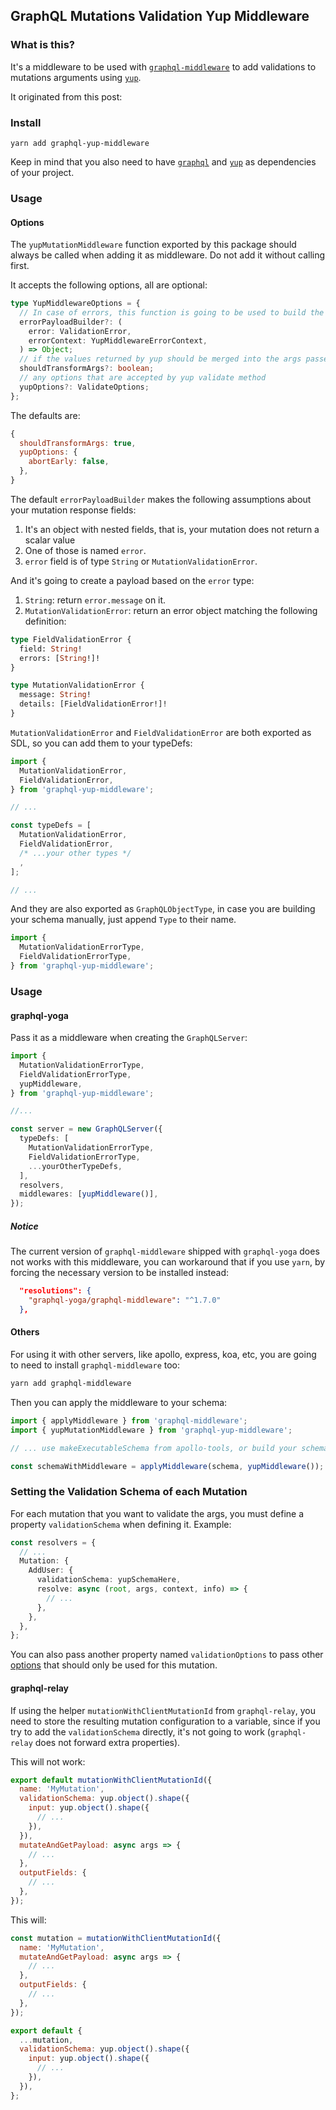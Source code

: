 ## GraphQL Mutations Validation Yup Middleware

### What is this?

It's a middleware to be used with [`graphql-middleware`][graphql-middleware] to add validations to mutations arguments using [`yup`][yup].

It originated from this post:

### Install

```
yarn add graphql-yup-middleware
```

Keep in mind that you also need to have [`graphql`][graphql] and [`yup`][yup] as dependencies of your project.

### Usage

#### Options

The `yupMutationMiddleware` function exported by this package should always
be called when adding it as middleware. Do not add it without calling first.

It accepts the following options, all are optional:

```ts
type YupMiddlewareOptions = {
  // In case of errors, this function is going to be used to build the response. More on this below.
  errorPayloadBuilder?: (
    error: ValidationError,
    errorContext: YupMiddlewareErrorContext,
  ) => Object;
  // if the values returned by yup should be merged into the args passed to the mutation resolver
  shouldTransformArgs?: boolean;
  // any options that are accepted by yup validate method
  yupOptions?: ValidateOptions;
};
```

The defaults are:

```js
{
  shouldTransformArgs: true,
  yupOptions: {
    abortEarly: false,
  },
}
```

The default `errorPayloadBuilder` makes the following assumptions about your mutation response fields:

1. It's an object with nested fields, that is, your mutation does not return a scalar value
2. One of those is named `error`.
3. `error` field is of type `String` or `MutationValidationError`.

And it's going to create a payload based on the `error` type:

1. `String`: return `error.message` on it.
2. `MutationValidationError`: return an error object matching the following definition:

```graphql
type FieldValidationError {
  field: String!
  errors: [String!]!
}

type MutationValidationError {
  message: String!
  details: [FieldValidationError!]!
}
```

`MutationValidationError` and `FieldValidationError` are both exported as SDL, so you can add them to your typeDefs:

```ts
import {
  MutationValidationError,
  FieldValidationError,
} from 'graphql-yup-middleware';

// ...

const typeDefs = [
  MutationValidationError,
  FieldValidationError,
  /* ...your other types */
  ,
];

// ...
```

And they are also exported as `GraphQLObjectType`, in case you are building your schema manually, just append `Type` to their name.

```ts
import {
  MutationValidationErrorType,
  FieldValidationErrorType,
} from 'graphql-yup-middleware';
```

### Usage

#### graphql-yoga

Pass it as a middleware when creating the `GraphQLServer`:

```ts
import {
  MutationValidationErrorType,
  FieldValidationErrorType,
  yupMiddleware,
} from 'graphql-yup-middleware';

//...

const server = new GraphQLServer({
  typeDefs: [
    MutationValidationErrorType,
    FieldValidationErrorType,
    ...yourOtherTypeDefs,
  ],
  resolvers,
  middlewares: [yupMiddleware()],
});
```

##### Notice

The current version of `graphql-middleware` shipped with `graphql-yoga` does not works with this middleware, you can workaround that if you use `yarn`, by forcing the necessary version to be installed instead:

```json
  "resolutions": {
    "graphql-yoga/graphql-middleware": "^1.7.0"
  },
```

#### Others

For using it with other servers, like apollo, express, koa, etc, you are going to need to install `graphql-middleware` too:

```sh
yarn add graphql-middleware
```

Then you can apply the middleware to your schema:

```ts
import { applyMiddleware } from 'graphql-middleware';
import { yupMutationMiddleware } from 'graphql-yup-middleware';

// ... use makeExecutableSchema from apollo-tools, or build your schema yourself

const schemaWithMiddleware = applyMiddleware(schema, yupMiddleware());
```

### Setting the Validation Schema of each Mutation

For each mutation that you want to validate the args, you must define a property `validationSchema` when defining it. Example:

```ts
const resolvers = {
  // ...
  Mutation: {
    AddUser: {
      validationSchema: yupSchemaHere,
      resolve: async (root, args, context, info) => {
        // ...
      },
    },
  },
};
```

You can also pass another property named `validationOptions` to pass
other [options](#options) that should only be used for this mutation.

#### graphql-relay

If using the helper `mutationWithClientMutationId` from `graphql-relay`, you need to store the resulting mutation configuration to a variable, since if you try to add the `validationSchema` directly, it's not going to work (`graphql-relay` does not forward extra properties).

This will not work:

```js
export default mutationWithClientMutationId({
  name: 'MyMutation',
  validationSchema: yup.object().shape({
    input: yup.object().shape({
      // ...
    }),
  }),
  mutateAndGetPayload: async args => {
    // ...
  },
  outputFields: {
    // ...
  },
});
```

This will:

```js
const mutation = mutationWithClientMutationId({
  name: 'MyMutation',
  mutateAndGetPayload: async args => {
    // ...
  },
  outputFields: {
    // ...
  },
});

export default {
  ...mutation,
  validationSchema: yup.object().shape({
    input: yup.object().shape({
      // ...
    }),
  }),
};
```

[graphql]: https://github.com/graphql/graphql-js
[graphql-middleware]: https://github.com/prisma/graphql-middleware
[graphql-yoga]: https://github.com/prisma/graphql-yoga
[yup]: https://github.com/jquense/yup
